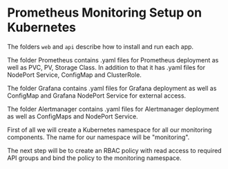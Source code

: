 # Prometheus Monitoring Setup on Kubernetes

The folders `web` and `api` describe how to install and run each app.

The folder Prometheus contains .yaml files for Prometheus deployment as well as PVC, PV, Storage Class. In addition to that it has .yaml files for NodePort Service, ConfigMap and ClusterRole.

The folder Grafana contains .yaml files for Grafana deployment as well as ConfigMap and Grafana NodePort Service for external access.

The folder Alertmanager contains .yaml files for Alertmanager deployment as well as ConfigMaps and NodePort Service.

First of all we will create a Kubernetes namespace for all our monitoring components. The name for our namespace will be "monitoring".

The next step will be to create an RBAC policy with read access to required API groups and bind the policy to the monitoring namespace.
